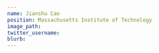 ```yaml
---
name: Jianshu Cao
position: Massachusetts Institute of Technology
image_path:
twitter_username:
blurb:
---
```

